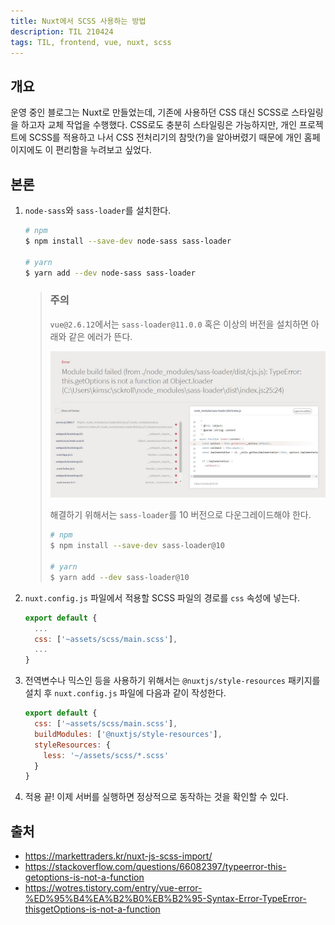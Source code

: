 ```yaml
---
title: Nuxt에서 SCSS 사용하는 방법
description: TIL 210424
tags: TIL, frontend, vue, nuxt, scss
---
```


## 개요

운영 중인 블로그는 Nuxt로 만들었는데, 기존에 사용하던 CSS 대신 SCSS로 스타일링을 하고자 교체 작업을 수행했다. CSS로도 충분히 스타일링은 가능하지만, 개인 프로젝트에 SCSS를 적용하고 나서 CSS 전처리기의 참맛(?)을 알아버렸기 때문에 개인 홈페이지에도 이 편리함을 누려보고 싶었다.

## 본론

1. `node-sass`와 `sass-loader`를 설치한다.
   ```bash
   # npm
   $ npm install --save-dev node-sass sass-loader

   # yarn
   $ yarn add --dev node-sass sass-loader
   ```
   > ### 주의
   > `vue@2.6.12`에서는 `sass-loader@11.0.0` 혹은 이상의 버전을 설치하면 아래와 같은 에러가 뜬다.
   >
   > <img src="/images/210424-nuxt-scss.jpg" alt="sass-loader 에러" style="max-width: 100%;" />
   > 
   > 해결하기 위해서는 `sass-loader`를 10 버전으로 다운그레이드해야 한다.
   > ```bash
   > # npm
   > $ npm install --save-dev sass-loader@10
   >
   > # yarn
   > $ yarn add --dev sass-loader@10
   > ```

2. `nuxt.config.js` 파일에서 적용할 SCSS 파일의 경로를 `css` 속성에 넣는다.
   ```js
   export default {
     ...
     css: ['~assets/scss/main.scss'],
     ...
   }
   ```

3. 전역변수나 믹스인 등을 사용하기 위해서는 `@nuxtjs/style-resources` 패키지를 설치 후 `nuxt.config.js` 파일에 다음과 같이 작성한다.
   ```js
   export default {
     css: ['~assets/scss/main.scss'],
     buildModules: ['@nuxtjs/style-resources'],
     styleResources: {
       less: '~/assets/scss/*.scss'
     }
   }
   ```

4. 적용 끝! 이제 서버를 실행하면 정상적으로 동작하는 것을 확인할 수 있다.

## 출처

- https://markettraders.kr/nuxt-js-scss-import/
- https://stackoverflow.com/questions/66082397/typeerror-this-getoptions-is-not-a-function
- https://wotres.tistory.com/entry/vue-error-%ED%95%B4%EA%B2%B0%EB%B2%95-Syntax-Error-TypeError-thisgetOptions-is-not-a-function
